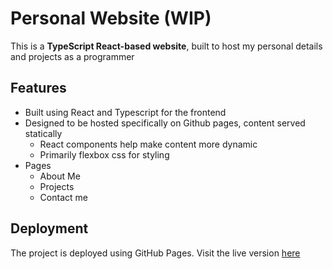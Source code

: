 # Personal Website (WIP)

This is a **TypeScript React-based website**, built to host my personal details and projects as a programmer

## Features

- Built using React and Typescript for the frontend
- Designed to be hosted specifically on Github pages, content served statically 
    - React components help make content more dynamic
    - Primarily flexbox css for styling
- Pages
    - About Me
    - Projects
    - Contact me

## Deployment

The project is deployed using GitHub Pages. Visit the live version [here](https://aeoniantest.github.io/)
